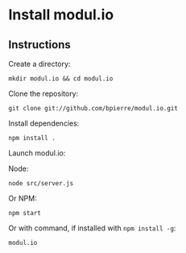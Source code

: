 Install modul.io
================

## Instructions

Create a directory:

    mkdir modul.io && cd modul.io

Clone the repository:

    git clone git://github.com/bpierre/modul.io.git

Install dependencies:

    npm install .

Launch modul.io:

Node:

    node src/server.js

Or NPM:

    npm start

Or with command, if installed with `npm install -g`:

    modul.io